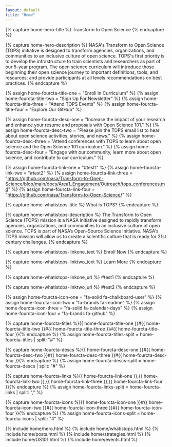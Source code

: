 ```yaml
---
layout: default
title: "Home"
---
```


<!---FOR EVERYONE-->

<!---Hero (Plain Text)-->
{% capture home-hero-title %}
Transform to Open Science
{% endcapture %}

<!---Four Column Orange CTA (Plain Text)-->
{% capture home-hero-description %}
NASA's Transform to Open Science (TOPS) initiative is designed to transform agencies, organizations, and communities to an inclusive culture of open science. TOPS's first priority is to develop the infrastructure to train scientists and researchers as part of our 5-year program. The open science curriculum will introduce those beginning their open science journey to important definitions, tools, and resources; and provide participants at all levels recommendations on best practices.
{% endcapture %}
<!---Four Column Orange CTA Titles-->
{% assign home-fourcta-title-one = "Enroll in Curriculum" %}
{% assign home-fourcta-title-two = "Sign Up For Newsletter" %}
{% assign home-fourcta-title-three = "Attend TOPS Events" %}
{% assign home-fourcta-title-four = "Explore Our GitHub" %}
<!---Four Column Orange CTA Descriptions-->
{% assign home-fourcta-desc-one = "Increase the impact of your research and enhance your resume and proposals with Open Science 101." %}
{% assign home-fourcta-desc-two = "Please join the TOPS email list to hear about open science activities, stories, and news." %}
{% assign home-fourcta-desc-three = "Attend conferences with TOPS to learn about open science and the Open Science 101 curriculum." %}
{% assign home-fourcta-desc-four = "Engage with our community, learn more about open science, and contribute to our curriculum." %}
<!---Four Column Orange CTA Links-->
{% assign home-fourcta-link-one = "#test1" %}
{% assign home-fourcta-link-two = "#test2" %}
{% assign home-fourcta-link-three = "https://github.com/nasa/Transform-to-Open-Science/blob/main/docs/Area1_Engagement/Outreach/tops_conferences.md" %}
{% assign home-fourcta-link-four = "https://github.com/nasa/Transform-to-Open-Science/" %}

<!---What is TOPS-->
<!---What is TOPS Title (Plain Text)-->
{% capture home-whatistops-title %}
What is TOPS?
{% endcapture %}
<!---What is TOPS Description (Markdown)-->
{% capture home-whatistops-description %}
The Transform to Open Science (TOPS) mission is a NASA initiative designed to rapidly transform agencies, organizations, and communities to an inclusive culture of open science. TOPS is part of NASA’s Open-Source Science Initiative. NASA's TOPS mission will allow us to create a scientific culture that is ready for 21st century challenges.
{% endcapture %}
<!---What is TOPS Link One Text (Plain Text)-->
{% capture home-whatistops-linkone_text %}
Enroll Now
{% endcapture %}
<!---What is TOPS Link Two Text (Plain Text)-->
{% capture home-whatistops-linktwo_text %}
Learn More
{% endcapture %}
<!---What is TOPS Link One URL-->
{% capture home-whatistops-linkone_url %}
#test1
{% endcapture %}
<!---What is TOPS Link Two URL-->
{% capture home-whatistops-linktwo_url %}
#test2
{% endcapture %}

<!---FOR DEVELOPER ONLY (UNLESS YOU FEEL BRAVE)-->

{% assign home-fourcta-icon-one = "fa-solid fa-chalkboard-user" %}
{% assign home-fourcta-icon-two = "fa-brands fa-readme" %}
{% assign home-fourcta-icon-three = "fa-solid fa-calendar-days" %}
{% assign home-fourcta-icon-four = "fa-brands fa-github" %}

{% capture home-fourcta-titles %}{{ home-fourcta-title-one }}#{{ home-fourcta-title-two }}#{{ home-fourcta-title-three }}#{{ home-fourcta-title-four }}{% endcapture %}
{% assign home-fourcta-titles-split = home-fourcta-titles | split: "#" %}

{% capture home-fourcta-descs %}{{ home-fourcta-desc-one }}#{{ home-fourcta-desc-two }}#{{ home-fourcta-desc-three }}#{{ home-fourcta-desc-four }}{% endcapture %}
{% assign home-fourcta-descs-split = home-fourcta-descs | split: "#" %}

{% capture home-fourcta-links %}{{ home-fourcta-link-one }},{{ home-fourcta-link-two }},{{ home-fourcta-link-three }},{{ home-fourcta-link-four }}{% endcapture %}
{% assign home-fourcta-links-split = home-fourcta-links | split: "," %}

{% capture home-fourcta-icons %}{{ home-fourcta-icon-one }}#{{ home-fourcta-icon-two }}#{{ home-fourcta-icon-three }}#{{ home-fourcta-icon-four }}{% endcapture %}
{% assign home-fourcta-icons-split = home-fourcta-icons | split: "#" %}

{% include home/hero.html %}
{% include home/whatistops.html %}
{% include home/posts.html %}
{% include home/strategies.html %}
{% include home/OS101.html %}
{% include home/events.html %}